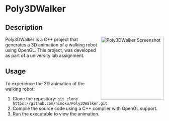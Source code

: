 # Poly3DWalker

## Description
<img src="https://private-user-images.githubusercontent.com/165675606/318477329-cb568bdd-97e8-429f-97aa-be2c21afce15.png?jwt=eyJhbGciOiJIUzI1NiIsInR5cCI6IkpXVCJ9.eyJpc3MiOiJnaXRodWIuY29tIiwiYXVkIjoicmF3LmdpdGh1YnVzZXJjb250ZW50LmNvbSIsImtleSI6ImtleTUiLCJleHAiOjE3MTE5ODUyMDcsIm5iZiI6MTcxMTk4NDkwNywicGF0aCI6Ii8xNjU2NzU2MDYvMzE4NDc3MzI5LWNiNTY4YmRkLTk3ZTgtNDI5Zi05N2FhLWJlMmMyMWFmY2UxNS5wbmc_WC1BbXotQWxnb3JpdGhtPUFXUzQtSE1BQy1TSEEyNTYmWC1BbXotQ3JlZGVudGlhbD1BS0lBVkNPRFlMU0E1M1BRSzRaQSUyRjIwMjQwNDAxJTJGdXMtZWFzdC0xJTJGczMlMkZhd3M0X3JlcXVlc3QmWC1BbXotRGF0ZT0yMDI0MDQwMVQxNTIxNDdaJlgtQW16LUV4cGlyZXM9MzAwJlgtQW16LVNpZ25hdHVyZT1hOTYyZTNhYzVlM2RmM2ZhNWMxMDY4MWViMzE1MjZhZDMyOTVlNjM3ODgxNzAxMTRlNTlkMDY4MWY4YmYzZWYxJlgtQW16LVNpZ25lZEhlYWRlcnM9aG9zdCZhY3Rvcl9pZD0wJmtleV9pZD0wJnJlcG9faWQ9MCJ9.X6uOZp7Kh9J20Yhh9IfHDbngs81928yl_LgpgwoSy7A" alt="Poly3DWalker Screenshot" align="right" width="200">

Poly3DWalker is a C++ project that generates a 3D animation of a walking robot using OpenGL. This project, was developed as part of a university lab assignment.



## Usage

To experience the 3D animation of the walking robot:

1. Clone the repository: `git clone https://github.com/nimoku/Poly3DWalker.git`
2. Compile the source code using a C++ compiler with OpenGL support.
3. Run the executable to view the animation.
